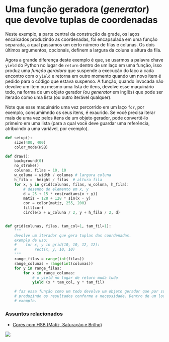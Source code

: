 # Uma função geradora (*generator*) que devolve tuplas de coordenadas

Neste exemplo, a parte central da construção da grade, os laços encaixados produzindo as coordenadas, foi encapsulada em uma função separada, a qual passamos um certo número de filas e colunas. Os dois últimos argumentos, opcionais, definem a largura da coluna e altura da fila.

Agora a grande diferença deste exemplo é que, se usarmos a palavra chave `yield` do Python no lugar de `return` dentro de um laço em uma função, isso produz uma *função geradora* que suspende a execução do laço a cada encontro com o `yield` e retorna em outro momento quando um novo item é pedido para o código que estava suspenso. A função, quando invocada não devolve um item ou mesmo uma lista de itens, devolve esse maquinário todo, na forma de um objeto gerador (ou *generator* em inglês) que pode ser iterado como uma lista (ou outro iterável qualquer).

Note que esse maquinário uma vez percorrido em um laço `for`, por exemplo, consumimndo os seus itens, é exaurido. Se você precisa iterar mais de uma vez pelos itens de um objeto gerador, pode convertê-lo primeiro em uma lista (para a qual você deve guardar uma referência, atribuindo a uma variável, por exemplo).

```python
def setup():
    size(400, 400)
    color_mode(HSB)

def draw():
    background(0)
    no_stroke()
    colunas, filas = 10, 10
    w_coluna = width / colunas # largura coluna
    h_fila =  height / filas  # altura fila
    for x, y in grid(colunas, filas, w_coluna, h_fila):
        # desenho do elemento em x, y
        d = 25 + 15 * cos(radians(x + y))
        matiz = 128 + 128 * sin(x - y)
        cor = color(matiz, 255, 200)
        fill(cor)
        circle(x + w_coluna / 2, y + h_fila / 2, d)


def grid(colunas, filas, tam_col=1, tam_fil=1):
    """
    devolve um iterador que gera tuplas das coordenadas.
    exemplo de uso:
    #    for x, y in grid(10, 10, 12, 12):
    #        rect(x, y, 10, 10)
    """
    range_filas = range(int(filas))
    range_colunas = range(int(colunas))
    for y in range_filas:
        for x in range_colunas:
            # o yield no lugar de return muda tudo
            yield (x * tam_col, y * tam_fil)

    # faz essa função como um todo devolve um objeto gerador que por sua vez vai
    # produzindo os resultados conforme a necessidade. Dentro de um loop, por
    # exemplo.
```

### Assuntos relacionados

- [Cores com HSB (Matiz, Saturação e Brilho)](cores_HSB.md)

![](assets/sketch_2020_04_12a.png)
